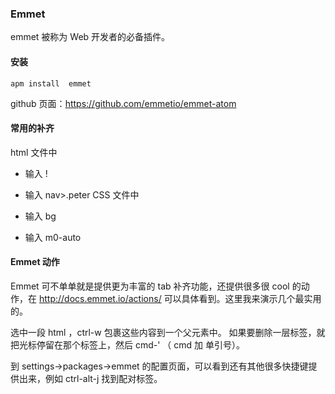 ### Emmet

emmet 被称为 Web 开发者的必备插件。

#### 安装

```
apm install  emmet

```
github 页面：https://github.com/emmetio/emmet-atom

#### 常用的补齐

html 文件中

* 输入 !
* 输入 nav>.peter
CSS 文件中

* 输入 bg
* 输入 m0-auto
#### Emmet 动作

Emmet 可不单单就是提供更为丰富的 tab 补齐功能，还提供很多很 cool 的动作，在 http://docs.emmet.io/actions/ 可以具体看到。这里我来演示几个最实用的。

选中一段 html ，ctrl-w 包裹这些内容到一个父元素中。 如果要删除一层标签，就把光标停留在那个标签上，然后 cmd-' （ cmd 加 单引号）。

到 settings->packages->emmet 的配置页面，可以看到还有其他很多快捷键提供出来，例如 ctrl-alt-j 找到配对标签。
